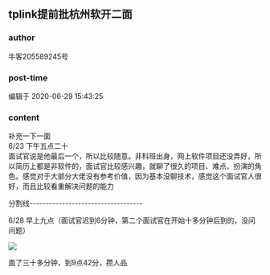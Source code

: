 ## tplink提前批杭州软开二面
### author 
牛客205589245号
### post-time 

编辑于  2020-06-29 15:43:25
### content 
<div class="post-topic-des nc-post-content">
 <p>
  补充一下一面
  <br/>
  6/23 下午五点二十
  <br/>
  面试官说是他最后一个，所以比较随意。非科班出身，网上软件项目还没弄好，所以简历上都是非软件的，面试官比较感兴趣，就聊了很久的项目、难点、扮演的角色。感觉对于大部分大佬没有参考价值，因为基本没聊技术，感觉这个面试官人很好，而且比较看重解决问题的能力
 </p>
 <p>
  分割线-----------------------------------
 </p>
 <p>
  6/28 早上九点（面试官迟到6分钟，第二个面试官在开始十多分钟后到的，没问问题）
 </p>
 <p>
  <img alt=" " src="https://uploadfiles.nowcoder.com/images/20200628/205589245_1593310434372_D5DD222A5D0D7715AAF6E0449AA07328" title="图片标题"/>
 </p>
 <p>
  面了三十多分钟，到9点42分，攒人品
 </p>
</div>
